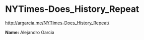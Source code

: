 # NYTimes-Does_History_Repeat

http://argarcia.me/NYTimes-Does_History_Repeat/

**Name:** Alejandro Garcia 
